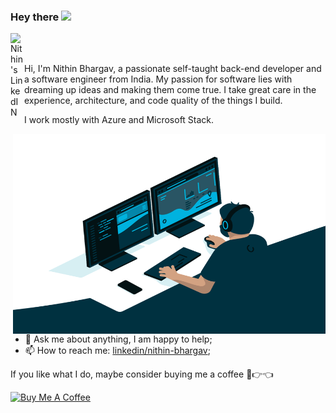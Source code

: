 ### Hey there <img src="https://media.giphy.com/media/hvRJCLFzcasrR4ia7z/giphy.gif" width="25px">
<a href="https://www.linkedin.com/in/nithin-bhargav/">
  <img align="left" alt="Nithin's LinkedIN" width="22px" src="https://raw.githubusercontent.com/peterthehan/peterthehan/master/assets/linkedin.svg" />
</a>

<br />
<br />

Hi, I'm Nithin Bhargav, a passionate self-taught back-end developer and a software engineer from India. My passion for software lies with dreaming up ideas and making them come true. I take great care in the experience, architecture, and code quality of the things I build.

I work mostly with Azure and Microsoft Stack.

  <img align="right" alt="GIF" src="https://github.com/nithinbhargavn/nithinbhargavn/blob/main/code.gif?raw=true" width="500" height="320" />
  
- 💬 Ask me about anything, I am happy to help;
- 📫 How to reach me: [linkedin/nithin-bhargav](https://www.linkedin.com/in/nithin-bhargav/);

If you like what I do, maybe consider buying me a coffee 🥺👉👈

<a href="https://www.buymeacoffee.com/nithinbhargav" target="_blank"><img src="https://cdn.buymeacoffee.com/buttons/v2/default-red.png" alt="Buy Me A Coffee" width="150" ></a>




